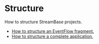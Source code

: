 # Structure

How to structure StreamBase projects.

* [How to structure an EventFlow fragment.](eventflow)
* [How to structure a complete application.](application)
